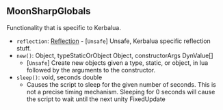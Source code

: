 ## MoonSharpGlobals

Functionality that is specific to Kerbalua.

- `reflection`: [Reflection](Reflection.md) - \[`Unsafe`\] Unsafe, Kerbalua specific reflection stuff.
- `new()`: Object, typeStaticOrObject Object, constructorArgs DynValue[]
  - \[`Unsafe`\] Create new objects given a type, static, or object, in lua followed by the arguments to the constructor.
- `sleep()`: void, seconds double
  - Causes the script to sleep for the given number of seconds. This is not a precise timing mechanism. Sleeping for 0 seconds will cause the script to wait until the next unity FixedUpdate

